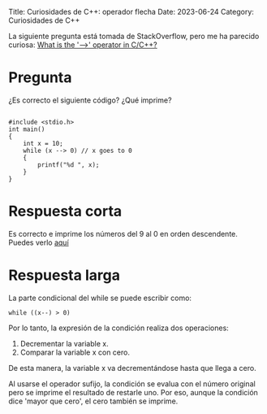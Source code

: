 Title: Curiosidades de C++: operador flecha
Date: 2023-06-24
Category: Curiosidades de C++


La siguiente pregunta está tomada de StackOverflow, pero me ha parecido curiosa:
[What is the '-->' operator in C/C++?](https://stackoverflow.com/q/1642028/218774)


# Pregunta

¿Es correcto el siguiente código?
¿Qué imprime?

```

#include <stdio.h>
int main()
{
    int x = 10;
    while (x --> 0) // x goes to 0
    {
        printf("%d ", x);
    }
}

```

# Respuesta corta

Es correcto e imprime los números del 9 al 0 en orden descendente.
Puedes verlo [aquí](https://coliru.stacked-crooked.com/a/b1d9d6b6ade3552e)


# Respuesta larga

La parte condicional del while se puede escribir como:

```
while ((x--) > 0)
```

Por lo tanto, la expresión de la condición realiza dos operaciones:

1. Decrementar la variable x.
2. Comparar la variable x con cero.

De esta manera, la variable x va decrementándose hasta que llega a cero.

Al usarse el operador sufijo, la condición se evalua con el número original pero se imprime el resultado de restarle uno.
Por eso, aunque la condición dice 'mayor que cero', el cero también se imprime.
